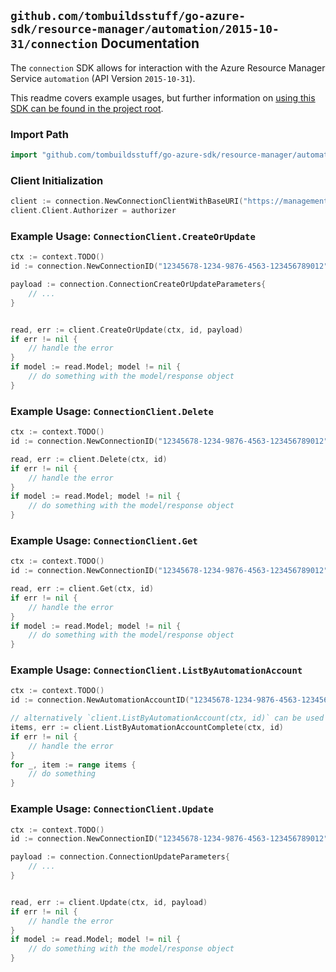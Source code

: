 
## `github.com/tombuildsstuff/go-azure-sdk/resource-manager/automation/2015-10-31/connection` Documentation

The `connection` SDK allows for interaction with the Azure Resource Manager Service `automation` (API Version `2015-10-31`).

This readme covers example usages, but further information on [using this SDK can be found in the project root](https://github.com/tombuildsstuff/go-azure-sdk/tree/main/docs).

### Import Path

```go
import "github.com/tombuildsstuff/go-azure-sdk/resource-manager/automation/2015-10-31/connection"
```


### Client Initialization

```go
client := connection.NewConnectionClientWithBaseURI("https://management.azure.com")
client.Client.Authorizer = authorizer
```


### Example Usage: `ConnectionClient.CreateOrUpdate`

```go
ctx := context.TODO()
id := connection.NewConnectionID("12345678-1234-9876-4563-123456789012", "example-resource-group", "automationAccountValue", "connectionValue")

payload := connection.ConnectionCreateOrUpdateParameters{
	// ...
}


read, err := client.CreateOrUpdate(ctx, id, payload)
if err != nil {
	// handle the error
}
if model := read.Model; model != nil {
	// do something with the model/response object
}
```


### Example Usage: `ConnectionClient.Delete`

```go
ctx := context.TODO()
id := connection.NewConnectionID("12345678-1234-9876-4563-123456789012", "example-resource-group", "automationAccountValue", "connectionValue")

read, err := client.Delete(ctx, id)
if err != nil {
	// handle the error
}
if model := read.Model; model != nil {
	// do something with the model/response object
}
```


### Example Usage: `ConnectionClient.Get`

```go
ctx := context.TODO()
id := connection.NewConnectionID("12345678-1234-9876-4563-123456789012", "example-resource-group", "automationAccountValue", "connectionValue")

read, err := client.Get(ctx, id)
if err != nil {
	// handle the error
}
if model := read.Model; model != nil {
	// do something with the model/response object
}
```


### Example Usage: `ConnectionClient.ListByAutomationAccount`

```go
ctx := context.TODO()
id := connection.NewAutomationAccountID("12345678-1234-9876-4563-123456789012", "example-resource-group", "automationAccountValue")

// alternatively `client.ListByAutomationAccount(ctx, id)` can be used to do batched pagination
items, err := client.ListByAutomationAccountComplete(ctx, id)
if err != nil {
	// handle the error
}
for _, item := range items {
	// do something
}
```


### Example Usage: `ConnectionClient.Update`

```go
ctx := context.TODO()
id := connection.NewConnectionID("12345678-1234-9876-4563-123456789012", "example-resource-group", "automationAccountValue", "connectionValue")

payload := connection.ConnectionUpdateParameters{
	// ...
}


read, err := client.Update(ctx, id, payload)
if err != nil {
	// handle the error
}
if model := read.Model; model != nil {
	// do something with the model/response object
}
```
